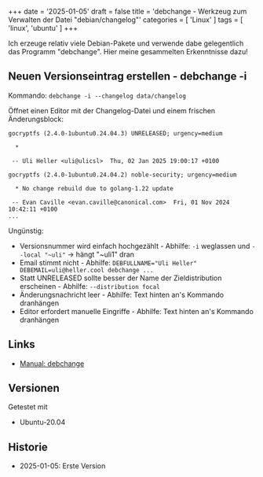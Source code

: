 +++
date = '2025-01-05'
draft = false
title = 'debchange - Werkzeug zum Verwalten der Datei "debian/changelog"'
categories = [ 'Linux' ]
tags = [ 'linux', 'ubuntu' ]
+++

<!--debchange - Werkzeug zum Verwalten der Datei "debian/changelog"-->
<!--===============================================================-->

Ich erzeuge relativ viele Debian-Pakete
und verwende dabe gelegentlich das Programm "debchange".
Hier meine gesammelten Erkenntnisse dazu!

<!--more-->

Neuen Versionseintrag erstellen - debchange -i
----------------------------------------------

Kommando: `debchange -i --changelog data/changelog`

Öffnet einen Editor mit der Changelog-Datei und
einem frischen Änderungsblock:

```
gocryptfs (2.4.0-1ubuntu0.24.04.3) UNRELEASED; urgency=medium

  * 

 -- Uli Heller <uli@ulicsl>  Thu, 02 Jan 2025 19:00:17 +0100

gocryptfs (2.4.0-1ubuntu0.24.04.2) noble-security; urgency=medium

  * No change rebuild due to golang-1.22 update

 -- Evan Caville <evan.caville@canonical.com>  Fri, 01 Nov 2024 10:42:11 +0100
...
```

Ungünstig:

- Versionsnummer wird einfach hochgezählt - Abhilfe: `-i` weglassen und `--local "~uli"` -> hängt "~uli1" dran
- Email stimmt nicht - Abhilfe: `DEBFULLNAME="Uli Heller" DEBEMAIL=uli@heller.cool debchange ...`
- Statt UNRELEASED sollte besser der Name der Zieldistribution erscheinen - Abhilfe: `--distribution focal`
- Änderungsnachricht leer - Abhilfe: Text hinten an's Kommando dranhängen
- Editor erfordert manuelle Eingriffe - Abhilfe: Text hinten an's Kommando dranhängen

Links
-----

- [Manual: debchange](https://manpages.debian.org/testing/devscripts/debchange.1.en.html)

Versionen
---------

Getestet mit

- Ubuntu-20.04

Historie
--------

- 2025-01-05: Erste Version
